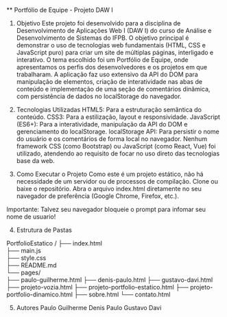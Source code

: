 ** Portfólio de Equipe - Projeto DAW I

1. Objetivo
Este projeto foi desenvolvido para a disciplina de Desenvolvimento de Aplicações Web I (DAW I) do curso de Análise e Desenvolvimento de Sistemas do IFPB.
O objetivo principal é demonstrar o uso de tecnologias web fundamentais (HTML, CSS e JavaScript puro) para criar um site de múltiplas páginas, interligado e interativo. O tema escolhido foi um Portfólio de Equipe, onde apresentamos os perfis dos desenvolvedores e os projetos em que trabalharam.
A aplicação faz uso extensivo da API do DOM para manipulação de elementos, criação de interatividade nas abas de conteúdo e implementação de uma seção de comentários dinâmica, com persistência de dados no localStorage do navegador.

2. Tecnologias Utilizadas
HTML5: Para a estruturação semântica do conteúdo.
CSS3: Para a estilização, layout e responsividade.
JavaScript (ES6+): Para a interatividade, manipulação da API do DOM e gerenciamento do localStorage.
localStorage API: Para persistir o nome do usuário e os comentários de forma local no navegador.
Nenhum framework CSS (como Bootstrap) ou JavaScript (como React, Vue) foi utilizado, atendendo ao requisito de focar no uso direto das tecnologias base da web.

3. Como Executar o Projeto
Como este é um projeto estático, não há necessidade de um servidor ou de processos de compilação.
Clone ou baixe o repositório.
Abra o arquivo index.html diretamente no seu navegador de preferência (Google Chrome, Firefox, etc.).

Importante: Talvez seu navegador bloqueie o prompt para infomar seu nome de usuario!

4. Estrutura de Pastas

PortfolioEstatico
/
├── index.html       
├── main.js            
├── style.css          
├── README.md          
└── pages/             
    ├── paulo-guilherme.html
    ├── denis-paulo.html
    ├── gustavo-davi.html
    ├── projeto-vozia.html
    ├── projeto-portfolio-estatico.html
    ├── projeto-portfolio-dinamico.html
    ├── sobre.html
    └── contato.html

5. Autores
Paulo Guilherme
Denis Paulo
Gustavo Davi